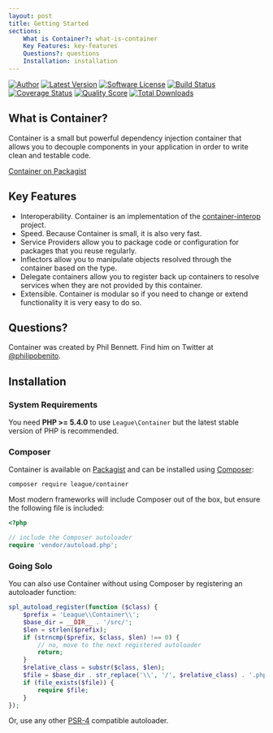 ```yaml
---
layout: post
title: Getting Started
sections:
    What is Container?: what-is-container
    Key Features: key-features
    Questions?: questions
    Installation: installation
---
```

[![Author](http://img.shields.io/badge/author-@philipobenito-blue.svg?style=for-the-badge)](https://twitter.com/philipobenito)
[![Latest Version](https://img.shields.io/github/release/thephpleague/container.svg?style=for-the-badge)](https://github.com/thephpleague/container/releases)
[![Software License](https://img.shields.io/badge/license-MIT-brightgreen.svg?style=for-the-badge)](LICENSE.md)
[![Build Status](https://img.shields.io/github/workflow/status/thephpleague/container/Tests/2.x?style=for-the-badge)](https://github.com/thephpleague/container/actions)
[![Coverage Status](https://img.shields.io/scrutinizer/coverage/g/thephpleague/container.svg?style=for-the-badge)](https://scrutinizer-ci.com/g/thephpleague/container/code-structure)
[![Quality Score](https://img.shields.io/scrutinizer/g/thephpleague/container.svg?style=for-the-badge)](https://scrutinizer-ci.com/g/thephpleague/container)
[![Total Downloads](https://img.shields.io/packagist/dt/league/container.svg?style=for-the-badge)](https://packagist.org/packages/league/container)

## What is Container?

Container is a small but powerful dependency injection container that allows you to decouple components in your application in order to write clean and testable code.

[Container on Packagist](https://packagist.org/packages/league/container)

## Key Features

- Interoperability. Container is an implementation of the [container-interop](https://github.com/container-interop/container-interop) project.
- Speed. Because Container is small, it is also very fast.
- Service Providers allow you to package code or configuration for packages that you reuse regularly.
- Inflectors allow you to manipulate objects resolved through the container based on the type.
- Delegate containers allow you to register back up containers to resolve services when they are not provided by this container.
- Extensible. Container is modular so if you need to change or extend functionality it is very easy to do so.

## Questions?

Container was created by Phil Bennett. Find him on Twitter at [@philipobenito](https://twitter.com/philipobenito).

## Installation

### System Requirements

You need **PHP >= 5.4.0** to use `League\Container` but the latest stable version of PHP is recommended.

### Composer

Container is available on [Packagist](https://packagist.org/packages/league/container) and can be installed using [Composer](https://getcomposer.org/):

~~~
composer require league/container
~~~

Most modern frameworks will include Composer out of the box, but ensure the following file is included:

~~~ php
<?php

// include the Composer autoloader
require 'vendor/autoload.php';
~~~

### Going Solo

You can also use Container without using Composer by registering an autoloader function:

~~~ php
spl_autoload_register(function ($class) {
    $prefix = 'League\\Container\\';
    $base_dir = __DIR__ . '/src/';
    $len = strlen($prefix);
    if (strncmp($prefix, $class, $len) !== 0) {
        // no, move to the next registered autoloader
        return;
    }
    $relative_class = substr($class, $len);
    $file = $base_dir . str_replace('\\', '/', $relative_class) . '.php';
    if (file_exists($file)) {
        require $file;
    }
});
~~~

Or, use any other [PSR-4](http://www.php-fig.org/psr/psr-4/) compatible autoloader.

